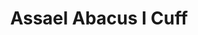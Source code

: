 ---
title: Assael Abacus I Cuff
description: |
  Inspired by the ancient counting frame, the Pearls in this substantial cuff slide back and forth as you move.
specs: |
  8.5 - 9mm Akoya Cultured Pearls set in 18K Yellow Gold
images:
  - assael-abacus-i-cuff.png
category: Essentials
tags:
  - bracelets
---